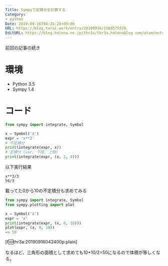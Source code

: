 ```yaml
---
Title: Sympyで定積分を計算する
Category:
- python
Date: 2019-09-16T04:25:28+09:00
URL: https://blog.turai.work/entry/20190916/1568575528
EditURL: https://blog.hatena.ne.jp/thr3a/thr3a.hatenablog.com/atom/entry/26006613433880601
---
```


前回の記事の続き

# 環境

- Python 3.5
- Sympy 1.4

# コード

```python
from sympy import integrate, Symbol

x = Symbol('x')
expr = 'x**2'
# 不定積分
print(integrate(expr, x))
# 定積分 (var, 下限, 上限)
print(integrate(expr, (x, 2, 4)))
```

以下実行結果

```
x**3/3
56/3
```

載ってた0から10の不定積分も求めてみる

```python
from sympy import integrate, Symbol
from sympy.plotting import plot

x = Symbol('x')
expr = 'x'
print(integrate(expr, (x, 0, 10)))
plot(expr, (x, 0, 10))
=> 50
```

[f:id:thr3a:20190916042400p:plain]

なるほど、三角形の面積として求めても10*10/2=50になるので体積が等しくなる。
